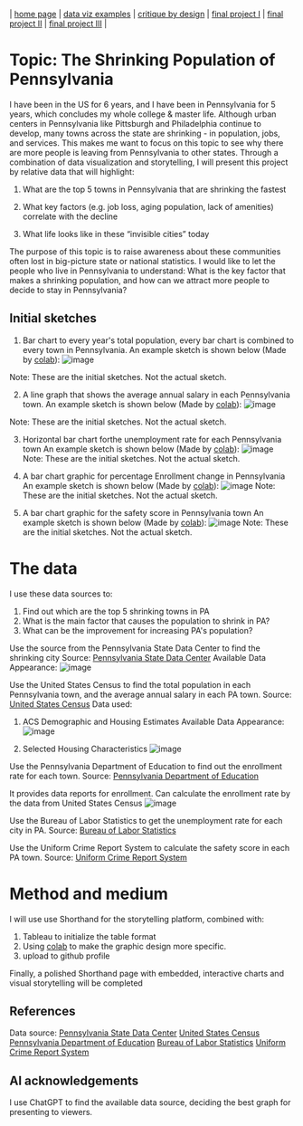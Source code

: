 | [home page](https://aa29zzjj.github.io/jerryh-online-portfolio/) | [data viz examples](dataviz-examples) | [critique by design](critique-by-design) | [final project I](final-project-part-one) | [final project II](final-project-part-two) | [final project III](final-project-part-three) |



# Topic: The Shrinking Population of Pennsylvania


I have been in the US for 6 years, and I have been in Pennsylvania for 5 years, which concludes my whole college & master life.
Although urban centers in Pennsylvania like Pittsburgh and Philadelphia continue to develop, many towns across the state are shrinking - in population, jobs, and services.
This makes me want to focus on this topic to see why there are more people is leaving from Pennsylvania to other states. Through a combination of data visualization and storytelling, I will present this project by relative data that will highlight:


1. What are the top 5 towns in Pennsylvania that are shrinking the fastest

2. What key factors (e.g. job loss, aging population, lack of amenities) correlate with the decline

3. What life looks like in these “invisible cities” today

The purpose of this topic is to raise awareness about these communities often lost in big-picture state or national statistics. I would like to let the people who live in Pennsylvania to understand: What is the key factor that makes a shrinking population, and how can we attract more people to decide to stay in Pennsylvania?

## Initial sketches
1. Bar chart to every year's total population, every bar chart is combined to every town in Pennsylvania.
An example sketch is shown below (Made by [colab](https://colab.research.google.com/)):
![image](https://github.com/user-attachments/assets/107a3d17-34b7-451e-ad8d-0fa867924582)

Note: These are the initial sketches. Not the actual sketch.

2. A line graph that shows the average annual salary in each Pennsylvania town.
An example sketch is shown below (Made by [colab](https://colab.research.google.com/)):
![image](https://github.com/user-attachments/assets/4f686d75-7d56-4d09-81d6-8cd1d15d8ee6)

Note: These are the initial sketches. Not the actual sketch.

3.  Horizontal bar chart forthe  unemployment rate for each Pennsylvania town
An example sketch is shown below (Made by [colab](https://colab.research.google.com/)):
![image](https://github.com/user-attachments/assets/0504fa6c-8218-4a82-b88a-599250d49a62)
Note: These are the initial sketches. Not the actual sketch.

4. A bar chart graphic for percentage Enrollment change in Pennsylvania
An example sketch is shown below (Made by [colab](https://colab.research.google.com/)):
![image](https://github.com/user-attachments/assets/2c7e1707-7229-4dfd-8a03-d1b9f6973f3b)
Note: These are the initial sketches. Not the actual sketch.

5. A bar chart graphic for the safety score in Pennsylvania town
An example sketch is shown below (Made by [colab](https://colab.research.google.com/)):
![image](https://github.com/user-attachments/assets/70554cd8-328e-41ab-b082-db4d8009400c)
Note: These are the initial sketches. Not the actual sketch.

# The data
I use these data sources to:
1. Find out which are the top 5 shrinking towns in PA
2. What is the main factor that causes the population to shrink in PA?
3. What can be the improvement for increasing PA's population?

Use the source from the Pennsylvania State Data Center to find the shrinking city
Source: [Pennsylvania State Data Center](chrome-extension://bdfcnmeidppjeaggnmidamkiddifkdib/viewer.html?file=https://pasdc.hbg.psu.edu/sites/default/files/resources/2020-municipal-population-estimates-May_2021.pdf?utm_source=chatgpt.com)
Available Data Appearance:
![image](https://github.com/user-attachments/assets/9614bfcc-9fe4-46d0-998d-8654357262bc)


Use the United States Census to find the total population in each Pennsylvania town, and the average annual salary in each PA town.
Source: [United States Census](https://data.census.gov/)
Data used:
1. ACS Demographic and Housing Estimates
Available Data Appearance:
![image](https://github.com/user-attachments/assets/5ca7eca4-3f05-425f-962a-911e907b53c3)

2. Selected Housing Characteristics
![image](https://github.com/user-attachments/assets/3a2af74c-d65a-45d3-adf4-4d2dc28f1275)

Use the Pennsylvania Department of Education to find out the enrollment rate for each town.
Source: [Pennsylvania Department of Education](https://www.pa.gov/agencies/education.html)

It provides data reports for enrollment. Can calculate the enrollment rate by the data from United States Census
![image](https://github.com/user-attachments/assets/70ffb6a4-bcec-482a-82f5-1edd67cb75e2)

Use the Bureau of Labor Statistics to get the unemployment rate for each city in PA.
Source: [Bureau of Labor Statistics](https://download.bls.gov/pub/time.series/la/)

Use the Uniform Crime Report System to calculate the safety score in each PA town.
Source: [Uniform Crime Report System](https://www.ucr.pa.gov/PAUCRSPUBLIC/Home/Index)


# Method and medium
I will use use Shorthand for the storytelling platform, combined with: 
1. Tableau to initialize the table format
2. Using [colab](https://colab.research.google.com/) to make the graphic design more specific.
3. upload to github profile

Finally, a polished Shorthand page with embedded, interactive charts and visual storytelling will be completed
## References
Data source: 
[Pennsylvania State Data Center](chrome-extension://bdfcnmeidppjeaggnmidamkiddifkdib/viewer.html?file=https://pasdc.hbg.psu.edu/sites/default/files/resources/2020-municipal-population-estimates-May_2021.pdf?utm_source=chatgpt.com)
[United States Census](https://data.census.gov/)
[Pennsylvania Department of Education](https://www.pa.gov/agencies/education.html)
[Bureau of Labor Statistics](https://download.bls.gov/pub/time.series/la/)
[Uniform Crime Report System](https://www.ucr.pa.gov/PAUCRSPUBLIC/Home/Index)

## AI acknowledgements
I use ChatGPT to find the available data source, deciding the best graph for presenting to viewers.
